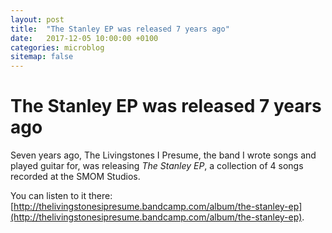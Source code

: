 ```yaml
---
layout: post
title:  "The Stanley EP was released 7 years ago"
date:   2017-12-05 10:00:00 +0100
categories: microblog
sitemap: false
---
```


# The Stanley EP was released 7 years ago

Seven years ago, The Livingstones I Presume, the band I wrote songs and played
guitar for, was releasing *The Stanley EP*, a collection of 4 songs recorded at
the SMOM Studios.

You can listen to it there: [http://thelivingstonesipresume.bandcamp.com/album/the-stanley-ep](http://thelivingstonesipresume.bandcamp.com/album/the-stanley-ep).
